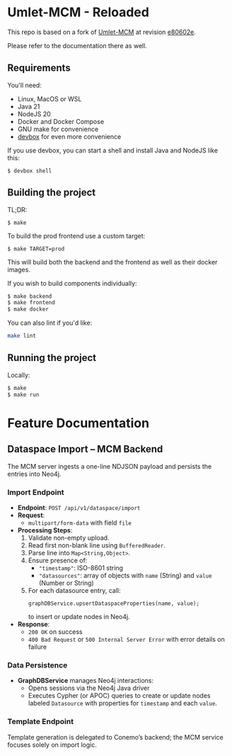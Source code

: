 # Umlet-MCM - Reloaded

This repo is based on a fork of [Umlet-MCM](https://github.com/umlet-mcm/umlet-mcm) at revision [e80602e](https://github.com/umlet-mcm/umlet-mcm/commit/e80602ee04cc11506b28953d132ceea832381ffe).

Please refer to the documentation there as well.

## Requirements

You'll need:

* Linux, MacOS or WSL
* Java 21 
* NodeJS 20
* Docker and Docker Compose
* GNU make for convenience
* [devbox](https://www.jetify.com/docs/devbox/installing_devbox/) for even more convenience

If you use devbox, you can start a shell and install Java and NodeJS like this:

```
$ devbox shell
```

## Building the project

TL;DR:

```
$ make
```

To build the prod frontend use a custom target:

```
$ make TARGET=prod
```

This will build both the backend and the frontend as well as their docker images.

If you wish to build components individually:


```bash
$ make backend
$ make frontend
$ make docker
```

You can also lint if you'd like:
```bash
make lint
```


## Running the project

Locally:

```bash
$ make
$ make run
```

# Feature Documentation
## Dataspace Import – MCM Backend

The MCM server ingests a one-line NDJSON payload and persists the entries into Neo4j.

### Import Endpoint

- **Endpoint**: `POST /api/v1/dataspace/import`
- **Request**:
    - `multipart/form-data` with field `file`
- **Processing Steps**:
    1. Validate non-empty upload.
    2. Read first non-blank line using `BufferedReader`.
    3. Parse line into `Map<String,Object>`.
    4. Ensure presence of:
        - `"timestamp"`: ISO-8601 string
        - `"datasources"`: array of objects with `name` (String) and `value` (Number or String)
    5. For each datasource entry, call:
       ```
       graphDBService.upsertDataspaceProperties(name, value);
       ```
       to insert or update nodes in Neo4j.
- **Response**:
    - `200 OK` on success
    - `400 Bad Request` or `500 Internal Server Error` with error details on failure

### Data Persistence

- **GraphDBService** manages Neo4j interactions:
    - Opens sessions via the Neo4j Java driver
    - Executes Cypher (or APOC) queries to create or update nodes labeled `Datasource` with properties for `timestamp` and each `value`.

### Template Endpoint

Template generation is delegated to Conemo’s backend; the MCM service focuses solely on import logic.
